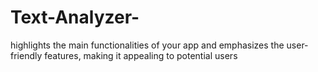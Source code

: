 # Text-Analyzer-
 highlights the main functionalities of your app and emphasizes the user-friendly features, making it appealing to potential users
